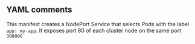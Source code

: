 
## YAML comments

This manifest creates a NodePort Service that selects Pods with the label `app: my-app`. It exposes port 80 of each cluster node on the same port `300800`
